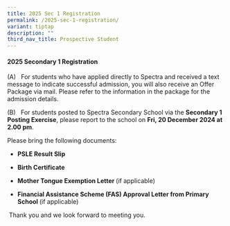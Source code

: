 ```yaml
---
title: 2025 Sec 1 Registration
permalink: /2025-sec-1-registration/
variant: tiptap
description: ""
third_nav_title: Prospective Student
---
```

<h4><strong>2025 Secondary 1 Registration</strong></h4>
<p>(A)&nbsp;&nbsp; For students who have applied directly to Spectra and
received a text message to indicate successful admission, you will also
receive an Offer Package via mail. Please refer to the information in the
package for the admission details.&nbsp;</p>
<p>(B)&nbsp;&nbsp; For students posted to Spectra Secondary School via the <strong>Secondary 1 Posting Exercise</strong>,
please report to the school on <strong>Fri, 20 December 2024 at 2.00 pm</strong>.</p>
<p>Please bring the following documents:</p>
<ul data-tight="true" class="tight">
<li>
<p><strong>PSLE Result Slip</strong>
</p>
</li>
<li>
<p><strong>Birth Certificate</strong>
</p>
</li>
<li>
<p><strong>Mother Tongue Exemption Letter </strong>(if applicable)</p>
</li>
<li>
<p><strong>Financial Assistance Scheme (FAS) Approval Letter from Primary School </strong>(if
applicable)</p>
</li>
</ul>
<p>&nbsp;Thank you and we look forward to meeting you.</p>